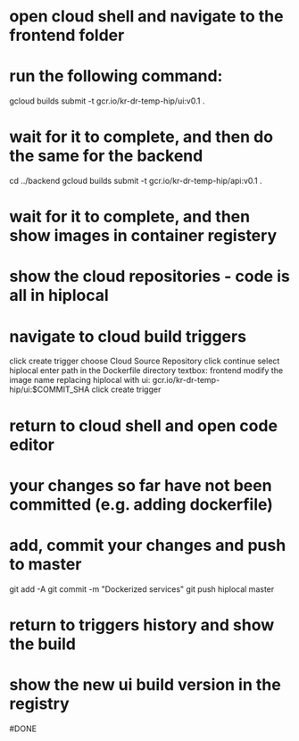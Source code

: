 # open cloud shell and navigate to the frontend folder

# run the following command:

gcloud builds submit -t gcr.io/kr-dr-temp-hip/ui:v0.1 .

# wait for it to complete, and then do the same for the backend

cd ../backend
gcloud builds submit -t gcr.io/kr-dr-temp-hip/api:v0.1 .

# wait for it to complete, and then show images in container registery

# show the cloud repositories - code is all in hiplocal

# navigate to cloud build triggers

click create trigger
choose Cloud Source Repository
click continue
select hiplocal 
enter path in the Dockerfile directory textbox:
    frontend
modify the image name replacing hiplocal with ui:
    gcr.io/kr-dr-temp-hip/ui:$COMMIT_SHA
click create trigger

# return to cloud shell and open code editor
# your changes so far have not been committed (e.g. adding dockerfile)
# add, commit your changes and push to master

git add -A
git commit -m "Dockerized services"
git push hiplocal master

# return to triggers history and show the build

# show the new ui build version in the registry

#DONE




